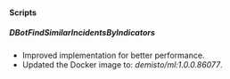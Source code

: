 
#### Scripts

##### DBotFindSimilarIncidentsByIndicators

- Improved implementation for better performance.
- Updated the Docker image to: *demisto/ml:1.0.0.86077*.
